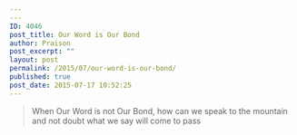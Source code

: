 ```yaml
---
---
ID: 4046
post_title: Our Word is Our Bond
author: Praison
post_excerpt: ""
layout: post
permalink: /2015/07/our-word-is-our-bond/
published: true
post_date: 2015-07-17 10:52:25
---
```

<blockquote>When Our Word is not Our Bond, how can we speak to the mountain and not doubt what we say will come to pass</blockquote>